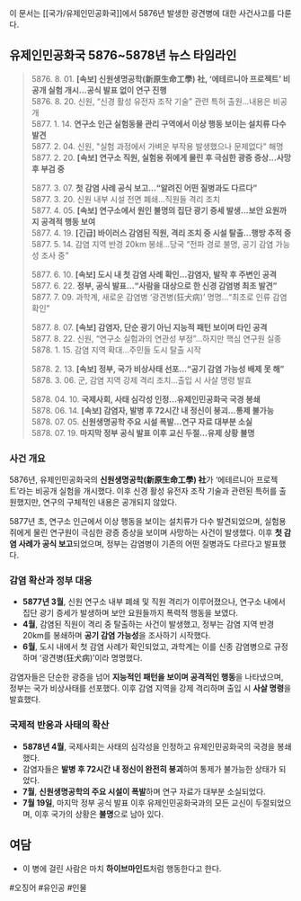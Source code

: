 이 문서는 [[국가/유제인민공화국]]에서 5876년 발생한 광견병에 대한 사건사고를 다룬다.

## **유제인민공화국 5876~5878년 뉴스 타임라인**

> 5876\. 8\. 01\. **\[속보] 신원생명공학(新原生命工學) 社, ‘에테르니아 프로젝트’ 비공개 실험 개시…공식 발표 없이 연구 진행**  
> 5876\. 8\. 20\. 신원, “신경 활성 유전자 조작 기술” 관련 특허 출원…내용은 비공개  
> 5877\. 1\. 14\. **연구소 인근 실험동물 관리 구역에서 이상 행동 보이는 설치류 다수 발견**  
> 5877\. 2\. 04\. 신원, "실험 과정에서 가벼운 부작용 발생했으나 문제없다" 해명  
> 5877\. 2\. 20\. **\[속보] 연구소 직원, 실험용 쥐에게 물린 후 극심한 광증 증상…사망 후 부검 중**  
> 
> 5877\. 3\. 07\. **첫 감염 사례 공식 보고…“알려진 어떤 질병과도 다르다”**   
> 5877\. 3\. 20\. 신원 내부 시설 전면 폐쇄…직원들 격리 조치  
> 5877\. 4\. 05\. **\[속보] 연구소에서 원인 불명의 집단 광기 증세 발생…보안 요원까지 공격적 행동 보여**  
> 5877\. 4\. 19\. **\[긴급] 바이러스 감염된 직원, 격리 조치 중 시설 탈출…행방 추적 중**  
> 5877\. 5\. 14\. 감염 지역 반경 20km 봉쇄…당국 “전파 경로 불명, 공기 감염 가능성 조사 중”  
> 
> 5877\. 6\. 10\. **\[속보] 도시 내 첫 감염 사례 확인…감염자, 발작 후 주변인 공격**  
> 5877\. 6\. 22. **정부, 공식 발표…“사람을 대상으로 한 신경 감염병 최초 발견”**  
> 5877\. 7\. 09\. 과학계, 새로운 감염병 ‘광견병(狂犬病)’ 명명…“최초로 인류 감염 확인” 
> 
> 5877\. 8\. 07\. **\[속보] 감염자, 단순 광기 아닌 지능적 패턴 보이며 타인 공격**   
> 5877\. 8\. 22\. 신원, “연구소 실험과의 연관성 부정”…하지만 핵심 연구원 실종   
> 5878\. 1\. 15\. 감염 지역 확대…주민들 도시 탈출 시작 
> 
> 5878\. 2\. 13\. **\[속보] 정부, 국가 비상사태 선포…“공기 감염 가능성 배제 못 해”**  
> 5878\. 3\. 06\. 군, 감염 지역 강제 격리 조치…출입 시 사살 명령 발효 
> 
> 5878\. 04\. 10\. **국제사회, 사태 심각성 인정…유제인민공화국 국경 봉쇄**  
> 5878\. 06\. 14\. **\[속보] 감염자, 발병 후 72시간 내 정신이 붕괴…통제 불가능**  
> 5878\. 07\. 05\. **신원생명공학 주요 시설 폭발…연구 자료 대부분 소실**  
> 5878\. 07\. 19\. **마지막 정부 공식 발표 이후 교신 두절…유제 상황 불명**  

### **사건 개요**  
5876년, 유제인민공화국의 **신원생명공학(新原生命工學) 社**가 ‘에테르니아 프로젝트’라는 비공개 실험을 개시했다. 이후 신경 활성 유전자 조작 기술과 관련된 특허를 출원했지만, 연구의 구체적인 내용은 공개되지 않았다.  

5877년 초, 연구소 인근에서 이상 행동을 보이는 설치류가 다수 발견되었으며, 실험용 쥐에게 물린 연구원이 극심한 광증 증상을 보이며 사망하는 사건이 발생했다. 이후 **첫 감염 사례가 공식 보고**되었으며, 정부는 감염병이 기존의 어떤 질병과도 다르다고 발표했다.  

### **감염 확산과 정부 대응**  
- **5877년 3월**, 신원 연구소 내부 폐쇄 및 직원 격리가 이루어졌으나, 연구소 내에서 집단 광기 증세가 발생하며 보안 요원들까지 폭력적 행동을 보였다.  
- **4월**, 감염된 직원이 격리 중 탈출하는 사건이 발생했고, 정부는 감염 지역 반경 20km를 봉쇄하며 **공기 감염 가능성**을 조사하기 시작했다.  
- **6월**, 도시 내에서 첫 감염 사례가 확인되었고, 과학계는 이를 신종 감염병으로 규정하며 ‘광견병(狂犬病)’이라 명명했다.  

감염자들은 단순한 광증을 넘어 **지능적인 패턴을 보이며 공격적인 행동**을 나타냈으며, 정부는 국가 비상사태를 선포했다. 이후 감염 지역을 강제 격리하며 출입 시 **사살 명령**을 발효했다.  

### **국제적 반응과 사태의 확산**  
- **5878년 4월**, 국제사회는 사태의 심각성을 인정하고 유제인민공화국의 국경을 봉쇄했다.  
- 감염자들은 **발병 후 72시간 내 정신이 완전히 붕괴**하여 통제가 불가능한 상태가 되었다.  
- **7월**, **신원생명공학의 주요 시설이 폭발**하며 연구 자료가 대부분 소실되었다.  
- **7월 19일**, 마지막 정부 공식 발표 이후 유제인민공화국과의 모든 교신이 두절되었으며, 이후 국가의 상황은 **불명**으로 남아 있다.  

## 여담
- 이 병에 걸린 사람은 마치 **하이브마인드**처럼 행동한다고 한다.

#오징어 #유인공  #인물 